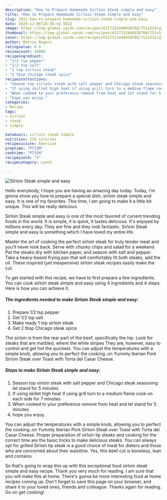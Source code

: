 ```yaml
---
description: "How to Prepare Homemade Sirloin Steak simple and easy"
title: "How to Prepare Homemade Sirloin Steak simple and easy"
slug: 1012-how-to-prepare-homemade-sirloin-steak-simple-and-easy
date: 2020-12-06T20:38:42.502Z
image: https://img-global.cpcdn.com/recipes/6317322448928768/751x532cq70/sirloin-steak-simple-and-easy-recipe-main-photo.jpg
thumbnail: https://img-global.cpcdn.com/recipes/6317322448928768/751x532cq70/sirloin-steak-simple-and-easy-recipe-main-photo.jpg
cover: https://img-global.cpcdn.com/recipes/6317322448928768/751x532cq70/sirloin-steak-simple-and-easy-recipe-main-photo.jpg
author: Mattie Rogers
ratingvalue: 4.9
reviewcount: 30808
recipeingredient:
- "1/2 tsp pepper"
- "1/2 tsp salt"
- "1 top sirloin steak"
- "2 tbsp Chicago steak spice"
recipeinstructions:
- "Season top sirloin steak with salt pepper and Chicago steak seasoning let stand for 5 minutes"
- "If using skillet high heat if using grill turn to a medium flame cook on each side for 7 minutes"
- "When cooked to your preference remove from heat and let stand for 5 minutes"
- "hope you enjoy."
categories:
- Recipe
tags:
- sirloin
- steak
- simple

katakunci: sirloin steak simple 
nutrition: 278 calories
recipecuisine: American
preptime: "PT13M"
cooktime: "PT32M"
recipeyield: "3"
recipecategory: Lunch

---
```



![Sirloin Steak simple and easy](https://img-global.cpcdn.com/recipes/6317322448928768/751x532cq70/sirloin-steak-simple-and-easy-recipe-main-photo.jpg)

Hello everybody, I hope you are having an amazing day today. Today, I'm gonna show you how to prepare a special dish, sirloin steak simple and easy. It is one of my favorites. This time, I am going to make it a little bit unique. This will be really delicious.

Sirloin Steak simple and easy is one of the most favored of current trending foods in the world. It is simple, it is quick, it tastes delicious. It's enjoyed by millions every day. They are fine and they look fantastic. Sirloin Steak simple and easy is something which I have loved my entire life.

Master the art of cooking the perfect sirloin steak for truly tender meat and you&#39;ll never look back. Serve with chunky chips and salad for a weekend Pat the steaks dry with kitchen paper, and season with salt and pepper. Take a heavy-based frying pan that will comfortably fit both steaks, add the oil. These inspired (yet inexpensive) sirloin steak recipes easily make the cut.


To get started with this recipe, we have to first prepare a few ingredients. You can cook sirloin steak simple and easy using 4 ingredients and 4 steps. Here is how you can achieve it.

<!--inarticleads1-->

##### The ingredients needed to make Sirloin Steak simple and easy:

1. Prepare 1/2 tsp pepper
1. Get 1/2 tsp salt
1. Make ready 1 top sirloin steak
1. Get 2 tbsp Chicago steak spice


The sirloin is from the rear part of the beef, specifically the hip. Look for steaks that are marbled, where the white stripes They are, however, easy to control and get hot the quickest. You can adjust the temperatures with a simple knob, allowing you to perfect the cooking..on Yummly Iberian Pork Sirloin Steak over Toast with Torta del Casar Cheese. 

<!--inarticleads2-->

##### Steps to make Sirloin Steak simple and easy:

1. Season top sirloin steak with salt pepper and Chicago steak seasoning let stand for 5 minutes
1. If using skillet high heat if using grill turn to a medium flame cook on each side for 7 minutes
1. When cooked to your preference remove from heat and let stand for 5 minutes
1. hope you enjoy.


You can adjust the temperatures with a simple knob, allowing you to perfect the cooking..on Yummly Iberian Pork Sirloin Steak over Toast with Torta del Casar Cheese. Proper preparation of sirloin tip steaks and cooking for the correct time are the basic tricks to make delicious steaks. You can always opt for grilled Sirloin tip steak is a good choice of meat for dieters and those who are concerned about their waistline. Yes, this beef cut is boneless, lean and contains. 

So that's going to wrap this up with this exceptional food sirloin steak simple and easy recipe. Thank you very much for reading. I am sure that you will make this at home. There's gonna be more interesting food at home recipes coming up. Don't forget to save this page on your browser, and share it to your loved ones, friends and colleague. Thanks again for reading. Go on get cooking!
